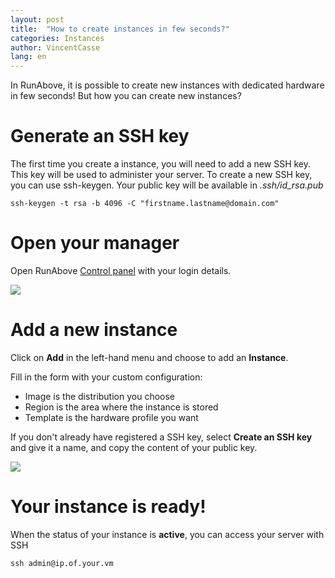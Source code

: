 ```yaml
---
layout: post
title:  "How to create instances in few seconds?"
categories: Instances
author: VincentCasse
lang: en
---
```


In RunAbove, it is possible to create new instances with dedicated hardware in few seconds! But how you can create new instances?

# Generate an SSH key

The first time you create a instance, you will need to add a new SSH key. This key will be used to administer your server. To create a new SSH key, you can use ssh-keygen. Your public key will be available in _.ssh/id_rsa.pub_

```
ssh-keygen -t rsa -b 4096 -C "firstname.lastname@domain.com"
```

# Open your manager

Open RunAbove [Control panel](https://cloud.runabove.com) with your login details.

![](https://lb1049.pcs.ovh.net/v1/AUTH_e17900908d244c4bb80525f0c0d3a227/public/how-to-create-a-compute-instance-in-two-minutes.html/login_runabove.png)

# Add a new instance

Click on __Add__ in the left-hand menu and choose to add an __Instance__.

Fill in the form with your custom configuration:

 * Image is the distribution you choose
 * Region is the area where the instance is stored
 * Template is the hardware profile you want

If you don't already have registered a SSH key, select __Create an SSH key__ and give it a name, and copy the content of your public key.

![](https://community.runabove.com/public/files/4sSRjnRagduTmpyhCoU7.png)

# Your instance is ready!

When the status of your instance is __active__, you can access your server with SSH

```
ssh admin@ip.of.your.vm
```